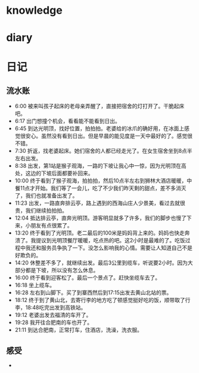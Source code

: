 # knowledge


# diary

# 日记
## 流水账
- 6:00 被来叫孩子起床的老母亲弄醒了，直接把宿舍的灯打开了。干脆起床吧。
- 6:17 出门想撞个机会，看看能不能看到日出。
- 6:45 到达光明顶，找好位置，拍拍拍。老婆给的冰爪的确好用，在冰面上感觉很安心。虽然没有看到日出。但是早晨的能见度是一天中最好的了。感觉很不错。
- 7:30 折返，找老婆起床。她们宿舍的人都已经走光了。在女生宿舍坐到8点半左右出发。
- 8:38 出发，第1站是猴子观海，一路的下坡让我心中一惊，因为光明顶在高处，这边的下坡后面都要补回来。
- 10:00 终于看到了猴子观海，拍拍拍，然后10点半左右到狮林大酒店暖暖，中餐11点才开始。我们等了一会儿，吃了不少我们昨天剩的甜点，差不多消灭了，我们也就准备出发了。
- 11:23 出发，一路直奔排云亭，路上遇到的西海山庄人少景美，看过去就很贵，我们继续拍拍拍。
- 12:04 抵达排云亭，直奔光明顶。游客明显就多了许多，我们的脚步也慢了下来，小朋友有点很累了。
- 13:20 终于看到了光明顶。老二最后的100米是妈妈背上来的。妈妈也快走奔溃了。我提议到光明顶餐厅暖暖，吃点热的吧。这2小时是最难的了。吃饭过程中我还和服务员争执了一下。没怎么影响我的心情。需要让人知道自己不是好欺负的。
- 14:20 休整差不多了，就继续出发。最后3公里到缆车，听说要2小时。因为大部分都是下坡，所以没有怎么休息。
- 16:00 终于看到迎客松了。最后一个景点了。赶快坐缆车去了。
- 16:18 坐上缆车。
- 16:28 左右到山脚下。买了到寨西然后到17:15出发去黄山北站的票。
- 18:12 终于到了黄山北，去寄行李的地方吃了顿感觉挺好吃的饭，顺带取了行李，18:48吃完出发到高铁站。
- 19:12 老婆出发去福清的车开了。
- 19:28 我开往合肥南的车也开了。
- 21:11 到达合肥南，正常打车，住酒店，洗澡，洗衣服。
## 感受
- 